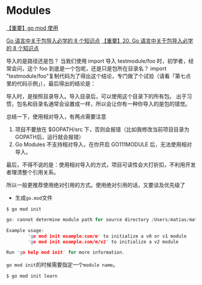 <!--
 * @Author: tangdaoyong
 * @Date: 2021-02-02 09:29:42
 * @LastEditors: matiastang
 * @LastEditTime: 2022-04-12 19:47:14
 * @Description: Modules
-->
# Modules

[【重要】go mod 使用](https://www.cnblogs.com/dhcn/p/11321376.html)

[Go 语言中关于包导入必学的 8 个知识点](https://blog.csdn.net/pyf09/article/details/109165468)
[【重要】20. Go 语言中关于包导入必学的 8 个知识点](https://juejin.im/post/6844904167073382408)

导入的是路径还是包？
当我们使用 import 导入 testmodule/foo 时，初学者，经常会问，这个 foo 到底是一个包呢，还是只是包所在目录名？
import "testmodule/foo"复制代码为了得出这个结论，专门做了个试验（请看「第七点里的代码示例」），最后得出的结论是：

导入时，是按照目录导入。导入目录后，可以使用这个目录下的所有包。
出于习惯，包名和目录名通常会设置成一样，所以会让你有一种你导入的是包的错觉。

总结一下，使用相对导入，有两点需要注意
1. 项目不要放在 $GOPATH/src 下，否则会报错（比如我修改当前项目目录为GOPATH后，运行就会报错）
2. Go Modules 不支持相对导入，在你开启 GO111MODULE 后，无法使用相对导入。

最后，不得不说的是：使用相对导入的方式，项目可读性会大打折扣，不利用开发者理清整个引用关系。

所以一般更推荐使用绝对引用的方式。使用绝对引用的话，又要谈及优先级了

* 生成`go.mod`文件
```
$ go mod init
```
```c
go: cannot determine module path for source directory /Users/matias/matias/MT/MTGithub/matias-Golang/src/learn (outside GOPATH, module path must be specified)

Example usage:
        'go mod init example.com/m' to initialize a v0 or v1 module
        'go mod init example.com/m/v2' to initialize a v2 module

Run 'go help mod init' for more information.
```
`go mod init`的时候需要指定一个`module name`。
```
$ go mod init learn
```
